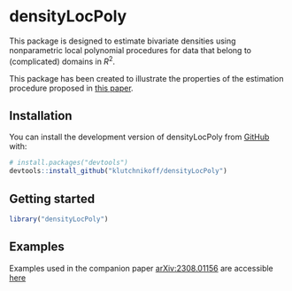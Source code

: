 
<!-- README.md is generated from README.Rmd. Please edit that file -->

# densityLocPoly

<!-- badges: start -->
<!-- badges: end -->

This package is designed to estimate bivariate densities using
nonparametric local polynomial procedures for data that belong to
(complicated) domains in $R^2$.

This package has been created to illustrate the properties of the
estimation procedure proposed in [this
paper](https://arxiv.org/abs/2308.01156).

## Installation

You can install the development version of densityLocPoly from
[GitHub](https://github.com/) with:

``` r
# install.packages("devtools")
devtools::install_github("klutchnikoff/densityLocPoly")
```

## Getting started

``` r
library("densityLocPoly")
```

## Examples

Examples used in the companion paper
[arXiv:2308.01156](https://arxiv.org/abs/2308.01156) are accessible
[here](https://github.com/klutchnikoff/complicated_domains/tree/main)

